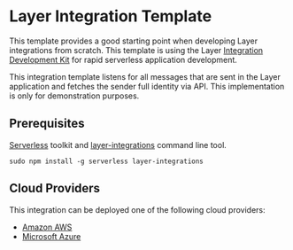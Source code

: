 # Layer Integration Template

This template provides a good starting point when developing Layer integrations from scratch. This template is using the Layer [Integration Development Kit](https://docs.layer.com/reference/integrations/framework) for rapid serverless application development.

This integration template listens for all messages that are sent in the Layer application and fetches the sender full identity via API. This implementation is only for demonstration purposes.

## Prerequisites

[Serverless](https://serverless.com) toolkit and [layer-integrations](https://www.npmjs.com/package/layer-integrations) command line tool.

    sudo npm install -g serverless layer-integrations

## Cloud Providers

This integration can be deployed one of the following cloud providers:

- [Amazon AWS](./aws)
- [Microsoft Azure](./azure)

